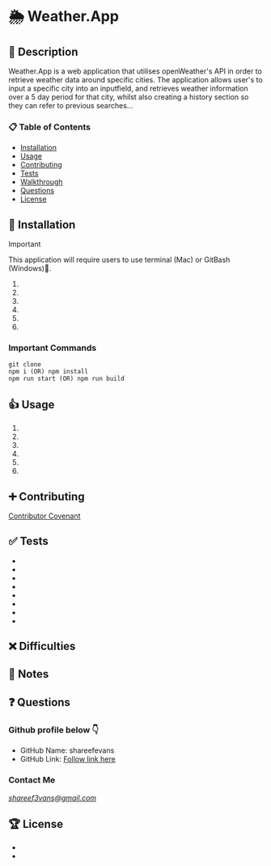 # 🌦️ Weather.App

## 🚀 Description

Weather.App is a web application that utilises openWeather's API in order to retrieve weather data around specific cities. The application allows user's to input a specific city into an inputfield, and retrieves weather information over a 5 day period for that city, whilst also creating a history section so they can refer to previous searches...

### 📋 Table of Contents

- [Installation](#installation)
- [Usage](#usage)
- [Contributing](#contributing)
- [Tests](#tests)
- [Walkthrough](#walkthrough)
- [Questions](#questions)
- [License](#license)

## 🔌 Installation

> [!IMPORTANT]
> This application will require users to use terminal (Mac) or GitBash (Windows)🚨.

1.
2.
3.
4.
5.
6.

### Important Commands

```
git clone
npm i (OR) npm install
npm run start (OR) npm run build
```

## 👍 Usage

1.
2.
3.
4.
5.
6.

## ➕ Contributing

[Contributor Covenant](https://www.contributor-covenant.org/)

## ✅ Tests

-
-
-
-
-
-
-
-

## ❌ Difficulties

## 📝 Notes

## ❓ Questions

### Github profile below 👇

- GitHub Name: shareefevans
- GitHub Link: [Follow link here](https://github.com/shareefevans)

### Contact Me

*shareef3vans@gmail.com*

## 🏆 License

-
-
